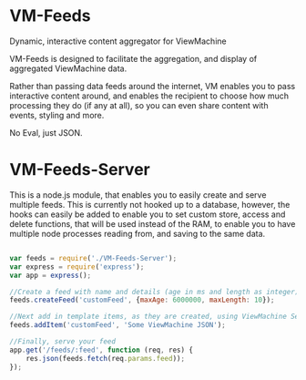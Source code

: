VM-Feeds
========

Dynamic, interactive content aggregator for ViewMachine


VM-Feeds is designed to facilitate the aggregation, and display of aggregated ViewMachine data.

Rather than passing data feeds around the internet, VM enables you to pass interactive content around, and enables the recipient to choose how much processing they do (if any at all), so you can even share content with events, styling and more.

No Eval, just JSON.




VM-Feeds-Server
===============

This is a node.js module, that enables you to easily create and serve multiple feeds. This is currently not hooked up to a database, however, the hooks can easily be added to enable you to set custom store, access and delete functions, that will be used instead of the RAM, to enable you to have multiple node processes reading from, and saving to the same data.


```javascript

var feeds = require('./VM-Feeds-Server');
var express = require('express');
var app = express();

//Create a feed with name and details (age in ms and length as integer)
feeds.createFeed('customFeed', {maxAge: 6000000, maxLength: 10});

//Next add in template items, as they are created, using ViewMachine Server (yet to be released)
feeds.addItem('customFeed', 'Some ViewMachine JSON');

//Finally, serve your feed
app.get('/feeds/:feed', function (req, res) {
	res.json(feeds.fetch(req.params.feed));
});



```